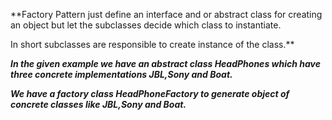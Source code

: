 **Factory Pattern just define an interface and or abstract class for creating an object but let the
subclasses decide which class to instantiate.

In short subclasses are responsible to create instance of the class.**

**_In the given example we have an abstract class HeadPhones which have three concrete implementations
JBL,Sony and Boat._**

**_We have a factory class HeadPhoneFactory to generate object of concrete classes like JBL,Sony and Boat._**